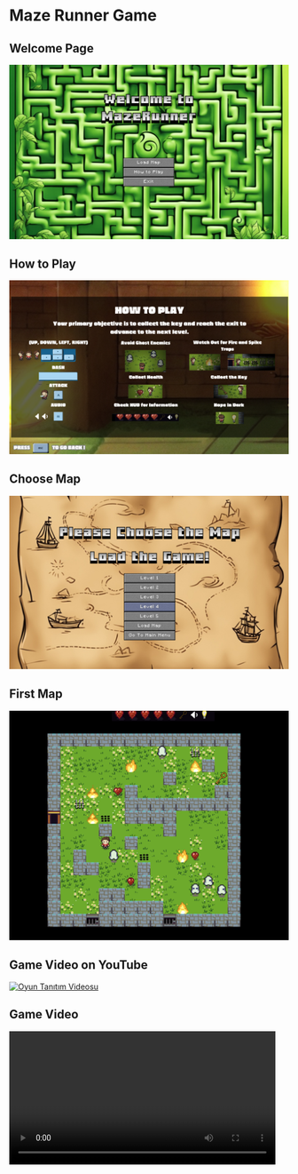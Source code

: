 # Maze Runner Game

## Welcome Page
<img src="assets/Welcome.png" alt="Game Welcome Page" width="600">

## How to Play
<img src="assets/How To Play.png" alt="How to Play" width="600">

## Choose Map
<img src="assets/Choose Map.png" alt="Choose Map" width="600">

## First Map
<img src="assets/Map 1.png" alt="First Map" width="600">

## Game Video on YouTube
[![Oyun Tanıtım Videosu](http://img.youtube.com/vi/XF6rYw-0UD0/0.jpg)](https://www.youtube.com/watch?v=XF6rYw-0UD0)

## Game Video
<video src="assets/video1878273040.mp4" controls width="480">

## Contributors
- Deniz Esma Nur
- Burak Ince

Welcome to the Maze Runner Game! This Java project utilizes the LibGDX library to create an interactive maze exploration game.

In this project, we will delve into the intricate world of Java programming to create an engaging maze exploration game. Our goal is to develop a fully functional game that challenges players to navigate through complex mazes, overcome obstacles, and achieve victory.

Throughout this term project, we will explore various aspects of Java programming, including class organization, folder structures, code units, and game logic. By reviewing the code structure of the Maze Runner Game, we gained insight into object-oriented programming principles and learned how to design and implement efficient and scalable Java applications.

Our journey took us through the labyrinthine corridors of game development, where we encountered classes representing game entities such as players, enemies, traps, tiles and maze components. We will organize these classes into logical folders and units, ensuring clarity and maintainability within our codebase.

Furthermore, we delved into the chaos of game logic, where we implemented algorithms for player movement, collision detection, enemy behavior, item collection, game over and victory conditions. By understanding and refining the game logic, we created an immersive gaming experience that captivates players and keeps them coming back for more. So, let's dive into this cool Maze Runner Game together!

## Features
- [x] Maze generation from a properties file and play it.
- [x] Movable Player(character) with the arrow keys in four directions.
- [x] Character has a limited number of lives.
- [x] Collect a key from the maze and reach the exit before losing all lives.
- [x] Static traps and the player loses one life on each contact.
- [x] Randomized creature movements
- [x] Scroll Mechanism: If the character walks towards the edge of the window, the displayed segment of the maze must change so that the character is in the center of the screen again.
- [x] HUD: Display the amount of lives left and key collection status at all times.
- [x] Game Menu: Available on startup and through the Esc button; must allow you to continue playing, choosing a new map, or exiting.
- [x] Victory and Game over: Your game must display that the player has won or lost, stop the gameplay and allow them to return to the main menu afterward.
- [x] Render the game using libGDX as a 2D game with a top-down view using simple 2D assets.
- [x] Support different screen sizes.
- [x] Play background music during gameplay and in the menu
- [x] Use sound effects when something happens in the game
- [x] Use object-orientation to implement your game.
- [x] Document your code and project.

## Bonus features
- [x] Mute/unmute Music (M-key)
- [x] Show bounding boxes debug (B-key)
- [x] Attack to enemies (A-Key)
- [x] Dash feature (Space-Key)
- [x] Light mode - Darkness / unexplored areas (L-Key)
- [x] Semi Smart Enemies(Chasing the player)
- [x] Collectible Light
- [x] Collectible heart
- [x] Stretching animation - idle time
- [x] Blood animation
- [x] Different kind of traps (Random fire and TriggerSpikes)
- [x] Different kind of traps (TimedSpikes and TriggerSpikes for each level)

## How To Play

### Objective
Your primary objective is to collect the key and reach the exit to advance to the next level. Be strategic, avoid enemies, and navigate through the maze to succeed.

### Controls
- `Movement`: Use the arrow keys (UP, DOWN, LEFT, RIGHT) to navigate through the maze.
- `Dash Attack`: Press the SPACE key to perform a dash move. Use this ability wisely to cover longer distances quickly and defend yourself against ghost enemies.
- `Attack`: Press the A key to attack. Defend yourself against ghost enemies and clear your path.
- `Audio Control`: Press M to mute background music. You can see the display on The Heads-Up Display (HUD).

### GamePlay Tips
- `Avoid Ghost Enemies`: Ghost enemies roam the maze. Avoid contact with them to prevent losing health. They can be smart and find you unexpected times.
- `Watch Out for Fire and Spike Traps`: Traps are dangerous obstacles. Stay alert and navigate carefully to avoid getting caught.
- `Collect the Key`: Locate and collect the key to unlock the exit door. The key is essential for progressing to the next level. Check the Heads-Up Display (HUD) to see if you've successfully collected the key.
- `Use Dash Strategically`: The dash ability can help you cover more ground quickly. Use it strategically to escape danger or reach distant areas.
- `Attack Wisely`: If surrounded by enemies, use the attack ability to clear a path. Be mindful of your health, and use attacks strategically.
- `Hope in Dark`: You can see only ahead of you in the maze. Find Light Bulb to turn-on the lights. This can be crucial for navigating through challenging sections of the maze.
- `Check HUD for Information`: The Heads-Up Display (HUD) provides information about your health, collected items. Pay attention to these indicators.

## Classes
### GameScreen.java

The GameScreen class is responsible for rendering the gameplay screen, handling game logic, and rendering game elements. Below is an overview of the classes and functionalities in the project.

The GameScreen class is the main class responsible for rendering the gameplay screen. It handles user input, updates game objects, and renders the maze, characters, and HUD.

####  Fields:
- `game`: Instance of the MazeRunnerGame class, used for accessing global resources and methods.
- `kameraX, kameraY`: Floating-point values representing the camera position in the game world.
- `gameViewport`: ScreenViewport for the game view.
- `hudViewport`: ScreenViewport for the HUD.
- `directionKeyPressed`: A LinkedHashSet to track pressed direction keys (UP, DOWN, LEFT, RIGHT).
- `sinusInput`: Floating-point value used for sinusoidal animation.
- `showBoundingBoxes`: Boolean flag indicating whether to display bounding boxes.
- `mazeMap`: Instance of the MazeMap class, representing the game map.
- `lighting`: Boolean flag indicating whether lighting effects are enabled.

####  Features:
- `Camera Setup`: Configures the camera for the game view, adjusting it based on the player's position and the size of the maze.
- `Viewport Handling`: Utilizes LibGDX viewports for managing the game and HUD viewport.
- `Input Handling`: Monitors user input for movement, attacks, dashing, and other game actions.
- `Object Rendering`: Renders tiles, static objects, characters, and the player character on the screen.
- `Collision Detection`: Detects collisions between the player and game objects, triggering appropriate actions.
- `HUD (Heads-Up Display)`: Displays player health, hearts animation, sound-mute functionality, and a key indicator on the HUD.
- `Camera Adjustment`: Dynamically adjusts the camera position to keep the player centered on the screen.
- `Debugging Features`: Supports the display of bounding boxes for tiles, static objects, and characters for debugging purposes.

####  Methods:
- `render(float delta)`: Updates game objects based on elapsed time. Handles collisions between the player and game objects. Processes user input. Renders the game elements in the correct order: tiles, static objects, characters, and HUD.
- `updateObjects(float delta)`: Updates all game objects based on the elapsed time.
- `destroyObjects()`: Removes objects from the mazeMap that have been destroyed.
- `handleInput(float delta)`: Handles user input for various actions such as pausing, dashing, attacking, toggling lighting, and displaying bounding boxes. Manages the movement of the player character.
- `adjustCamera()`: Continuously adjusts the camera position with respect to the player's position and screen size.
- `resize(int width, int height)`: Adjusts the viewports and camera position when the window is resized.
- `pause(), resume(), show(), hide()`: Methods from the Screen interface, not currently utilized.
- `dispose()`: Method from the Screen interface, not implemented.
- `drawHUD(float health)`: Draws the Heads-Up Display (HUD), including health hearts, key indicator, audio mute indicator, and lighting indicator.
- `debugBoundingBoxes()`: Draws bounding boxes for tiles, static objects, and characters for debugging purposes.

#### Controls:
- **Arrow keys:** Move the player character.
- **Space key:** Perform a dash action.
- **A key:** Initiate an attack.
- **H key:** Restore player health.(not in use // commented)
- **L key:** Toggle lighting on/off.
- **B key:** Toggle display of bounding boxes for debugging.
- **V key:** Go to Victory Screen (for testing purposes //commented).
- **G key:** Go to Game Over Screen (for testing purposes //commented).
- **Escape key:** Pause the game and go to the menu.

### LoadMapMenuScreen.java

The LoadMapMenuScreen class is responsible for displaying a menu screen that allows users to load different maps and levels within the game. It implements the LibGDX Screen class and sets up UI components for the menu, enabling users to choose between predefined levels, load a custom map or return to the main menu.

####  Features:
- `Stage and UI Elements`: Utilizes LibGDX's Stage and UI elements to create a graphical user interface for the load map menu.Sets up a background image and UI components such as labels and buttons.
- `Button Functionality`: Creates buttons for loading specific levels (1 to 5) loading a custom map, and returning to the main menu.Defines button actions using ChangeListeners to trigger the appropriate game methods.
- `Background Image`: Loads a background image to enhance the visual appeal of the menu screen.
- `Camera and Viewport Setup`: Configures an OrthographicCamera and ScreenViewport for rendering the menu screen.

#### Methods:
- `render(float delta)`: Renders the load map menu screen. Clears the screen and updates/draws the stage.
- `handleInput(float delta)`: Delegates input handling to the game's input handling method.
- `resize(int width, int height)`: Adjusts the stage viewport when the screen is resized. Updates the background image size accordingly.
- `dispose()`: Disposes of resources, particularly the stage, when the screen is disposed.
- `show()`: Sets the input processor to allow the stage to receive input events when the screen becomes the current screen.

#### Button Actions:
- `LoadLevel1 to LoadLevel5`: ChangeListener methods associated with level buttons trigger the game.loadLevel() method with the respective level number.
- `LoadMapButton`: ChangeListener method triggers the game.loadCustomMap() method.
- `BacktoMainMenu`: ChangeListener method triggers the game.goToMenu() method, returning to the main menu.


### MenuScreen.java

The MenuScreen class is responsible for displaying the main menu of the game. It extends the LibGDX Screen class and sets up UI components for the menu. Users can navigate to the game screen, load a custom map, or exit the game through this menu.

####  Features:
- `Stage and UI Elements`: Utilizes LibGDX's Stage and UI elements to create a graphical user interface for the main menu. Sets up a background image and UI components such as labels and buttons.
- `Button Functionality`: Creates buttons for loading maps, entering the game, and exiting the application. Defines button actions using ChangeListeners to trigger the appropriate game methods.
- `Background Image`: Loads a background image to enhance the visual appeal of the menu screen.
- `Camera and Viewport Setup`: Configures an OrthographicCamera and ScreenViewport for rendering the menu screen.
- `Conditional Button`: If a map is loaded and the game is ongoing, adds a button to go directly to the game.

#### Methods:
- `render(float delta)`: Renders the menu screen. Clears the screen and updates/draws the stage.
- `handleInput(float delta)`: Delegates input handling to the game's input handling method.
- `resize(int width, int height)`: Adjusts the stage viewport when the screen is resized. Updates the background image size accordingly.
- `dispose()`: Disposes of resources, particularly the stage, when the screen is disposed.
- `show()`: Sets the input processor to allow the stage to receive input events when the screen becomes the current screen.

#### Button Actions:
- `GoToGameButton`: If a map is loaded and the game is ongoing, a button is added to go directly to the game. ChangeListener method triggers the game.goToGame() method.
- `LoadMapButton`: ChangeListener method triggers the `game.goToLoadMap()` method.
- `HowToPlayButton`: ChangeListener method triggers the `game.goToHowToPlay()` method.
- `ExitButton`: ChangeListener method triggers the `Gdx.app.exit()` method to exit the application.

### GameOverScreen.java

The GameOverScreen class represents the screen displayed when the game concludes, offering options to the player to return to the main menu. It utilizes the LibGDX framework for UI rendering and input handling.

####  Fields:
- `game`: Represents the MazeRunnerGame instance, allowing access to global resources and methods.
- `stage`: A stage containing UI elements for the game over screen.
- `backgroundImage`: An image element representing the background of the game over screen.

#### Methods:
- `render(float delta)`: Renders the game over screen, clearing the screen, updating the stage, and drawing UI elements. It also calls handleInput(delta) to manage input.
- `handleInput(float delta)`: Delegates input handling to the MazeRunnerGame class, allowing for potential post-game actions.
- `resize(int width, int height)`: Adjusts the stage viewport when the screen is resized, ensuring proper rendering.
- `dispose()`: Disposes of resources associated with the stage when the screen is no longer in use.
- `show()`: Sets the input processor to the stage, enabling it to receive input events.
- `pause(), resume(), hide()`: Methods from the Screen interface left unused in this screen.

#### UI Elements:
- `Background Image`: Represents the visual backdrop of the game over screen.
- `Table Layout`: Utilizes a table for layout management, ensuring flexibility and ease of arrangement for UI elements.
- `Title Label`: Displays "GAME OVER!" using a styled label as the title of the screen.
- `Button to Main Menu`: Presents a clickable button ("Go To Main Menu") that, when pressed, triggers the goToMenu() method in the MazeRunnerGame class to return to the main menu.
- `Button Listener`: Implements a listener for the "Go To Main Menu" button, specifying the action to be taken when the button is pressed.

#### Features:
- `Construction`: Create an instance of GameOverScreen by providing the MazeRunnerGame instance.
- `Rendering`: Call the render(float delta) method in the game loop to render the game over screen.
- `Input Handling`: Use the handleInput(float delta) method to manage player input during the game over screen.
- `Resizing`: Call the resize(int width, int height) method when the screen size changes to ensure proper layout.
- `Disposal`: Invoke the dispose() method when the screen is no longer needed to release associated resources.
- `Showing the Screen`: Call the show() method to set the input processor and make the screen active.

### VictoryScreen.java

The VictoryScreen class represents the screen displayed when the player successfully completes a level, providing options to return to the main menu or proceed to the next level. This class is integrated into the Maze Runner game using the LibGDX framework for UI rendering and input handling.

####  Fields:
- `game`: Represents the MazeRunnerGame instance, allowing access to global resources and methods.
- `stage`: A stage containing UI elements for the victory screen.
- `backgroundImage`: An image element representing the background of the victory screen.
- `nextNumber`: An integer representing the next level to be played.

#### Methods:
- `render(float delta)`: Renders the victory screen, clearing the screen, updating the stage, and drawing UI elements. It also calls handleInput(delta) to manage input.
- `handleInput(float delta)`: Delegates input handling to the MazeRunnerGame class, allowing for potential post-victory actions.
- `resize(int width, int height)`: Adjusts the stage viewport when the screen is resized, ensuring proper rendering.
- `dispose()`: Disposes of resources associated with the stage when the screen is no longer in use.
- `show()`: Sets the input processor to the stage, enabling it to receive input events.
- `pause(), resume(), hide()`: Methods from the Screen interface left unused in this screen.

#### UI Elements:
- `Background Image`: Represents the visual backdrop of the victory screen.
- `Table Layout`: Utilizes a table for layout management, ensuring flexibility and ease of arrangement for UI elements.
- `Title Label`: Displays "VICTORY" using a styled label as the title of the screen.
- `Buttons`: Go To Main Menu: A clickable button to return to the main menu when pressed.
- `Next Level`: Appears if there is an available next level; a button to proceed to the next level when pressed.
- `Button Listeners`: Implements listeners for both buttons, specifying actions to be taken when each button is pressed.

#### Features:
- `Construction`: Create an instance of VictoryScreen by providing the MazeRunnerGame instance.
- `Rendering`: Call the render(float delta) method in the game loop to render the victory screen.
- `Input Handling`: Use the handleInput(float delta) method to manage player input during the victory screen.
- `Resizing`: Call the resize(int width, int height) method when the screen size changes to ensure proper layout.
- `Disposal`: Invoke the dispose() method when the screen is no longer needed to release associated resources.
- `Showing the Screen`: Call the show() method to set the input processor and make the screen active.

### HowToPlay.java

The HowToPlay class represents the screen displayed when the player wants to see instructions and how to play the game. This class is integrated into the Maze Runner game using the LibGDX framework for UI rendering and input handling.

####  Fields:
- `game`: Represents the MazeRunnerGame instance, allowing access to global resources and methods.
- `stage`: A stage containing UI elements for the HowToPlay screen.
- `backgroundImage`: An image element representing the background of the HowToPlay screen.

#### Methods:
- `render(float delta)`: Renders the HowToPlay screen, clearing the screen, updating the stage, and drawing UI elements. It also calls handleInput(delta) to manage input.
- `handleInput(float delta)`: Delegates input handling to the MazeRunnerGame class, allowing for pressing the ESC button and returning to the Menu Screen.
- `resize(int width, int height)`: Adjusts the stage viewport when the screen is resized, ensuring proper rendering.
- `dispose()`: Disposes of resources associated with the stage when the screen is no longer in use.
- `show()`: Sets the input processor to the stage, enabling it to receive input events.
- `pause(), resume(), hide()`: Methods from the Screen interface left unused in this screen.

#### UI Elements:
- Background Image: Represents the visual backdrop of the HowToPlay screen.

#### Features:
- `Construction`: Create an instance of the HowToPlay screen by providing the MazeRunnerGame instance.
- `Rendering`: Call the render(float delta) method in the game loop to render the HowToPlay screen.
- `Input Handling`: Use the handleInput(float delta) method to manage player input during the HowToPlay screen.
- `Resizing`: Call the resize(int width, int height) method when the screen size changes to ensure proper layout.
- `Disposal`: Invoke the dispose() method when the screen is no longer needed to release associated resources.
- `Showing the Screen`: Call the show() method to set the input processor and make the screen active.

### MazeRunnerGame.java

The MazeRunnerGame class serves as the core of the Maze Runner game, extending the LibGDX Game class. It manages screens, global resources like SpriteBatch and Skin, and handles the creation, updating, and disposal of game screens and resources.

####  Fields:
- `currentScreen`: Represents the current active screen.
- `uiDefaultWidth` and `uiDefaultHeight`: Default dimensions used for UI scaling.
- `mazeMap`: Represents the current maze map being played.
- `spriteBatch`: Used for rendering graphics.
- `skin`: UI skin for styling elements.
- `gameState`: Enum indicating the current game state (e.g., MENU, RUNNING, VICTORY).
- `heartsAnimation`: Animation representing hearts for lives.
- `HUD`: TextureRegion for the Heads-Up Display (HUD).
- `fileChooser`: NativeFileChooser for file-related operations.
- `backgroundMusic`: Music object for background music.
- `backgroundMusicVolume` and `mazeMapMusicVolume`: Volume levels for background music.
- `backgroundMusicMuted`: Indicates whether background music is muted.
- `currentLevel`: Represents the current level being played.
- `levelPlayed`: Array indicating which levels have been played.

#### Methods:
- `handleInput(float delta)`: Listens for global input (e.g., mute music).
- `loadLevel(int level)`: Loads a specific level based on provided map file content.
- `startBackgroundMusic()`: Switches and starts background music based on game state and level.
- `stopBackgroundMusic()`: Stops the currently playing background music.
- `muteBackgroundMusic()`: Mute or unmute the background music based on its current state.
- `loadCustomMap()`: Opens a file chooser for loading a custom map.
- `createMazeMap(String[] lines, int level)`: Parses map file content and creates a MazeMap object.
- `goToLoadMap(), goToVictoryScreen(), goToHowToPlay(), goToGameOverScreen(), goToMenu(), goToGame()`: Switch screens based on game state.
- `loadLivesAnimation()`: Loads the animation for heart/lives.
- `dispose()`: Cleans up resources when the game is disposed of.

#### Features:
- `Construction`: Construct an instance of MazeRunnerGame with an appropriate NativeFileChooser for file-related operations.
- `Level Loading`: Use loadLevel(int level) to load specific levels based on map file content.
- `Screen Navigation`: Utilize methods like goToLoadMap(), goToVictoryScreen(), etc., to switch between different game screens.
- `Background Music`: Control background music using methods like startBackgroundMusic(), stopBackgroundMusic(), and muteBackgroundMusic().
- `Resource Retrieval`: Use getter methods to retrieve specific resources (e.g., skin, sprite batch, animation).
- `Game State Handling`: Check and set the game state using getGameState() and setGameState().

### MazeMap.java
The MazeMap class represents the maze map in the Maze Runner game. It includes tiles, static objects, dynamic objects, and the player character. The class manages collisions, game object creation, and provides methods to interact with the game world.

####  Fields:
- `height and width`: Dimensions of the maze map.
- `tiles`: 2D array representing tiles in the maze.
- `staticObjects`: Mapping of static objects like traps, keys, etc., with their positions.
- `dynamicObjects`: List of dynamic objects like enemies.
- `player`: Player character in the maze.
- `world`: Box2D physics world for collision detection.
- `WALL_FILTER`: Constant representing the group index for wall collision filtering.

#### Methods:
- `characterAttemptMoveTo(Character character, float x, float y)`: Attempts a move for a given character to specified coordinates, considering collisions with tiles, static objects, and dynamic objects.
- `getCollisions(Rectangle boundingBox, GameObject self)`: Returns a list of collisions with a given bounding box, ignoring a specified game object.
- `getPlayer()`: Retrieves the player character.
- `getHeight()` and `getWidth()`: Get the height and width of the maze.
- `getTile(int x, int y)`: Retrieves the tile at the specified coordinates.
- `getStaticObject(float x, float y)`: Retrieves the static object at the specified coordinates.
- `getStaticObjects()`: Retrieves the mapping of all static objects.
- `getDynamicObjects()`: Retrieves the list of dynamic objects.
- `getWorld()`: Retrieves the Box2D physics world.

#### Features:
- `Construction`: Instantiate MazeMap with dimensions and a map of game objects.
- `Collision Handling`: Use `characterAttemptMoveTo()` to check if a character can move to specified coordinates.
- Use `getCollisions()` to get collisions with a bounding box, ignoring a specific game object.
- `Retrieving Game Objects`: Use methods like getPlayer(), getTile(), and getStaticObject() to retrieve specific game objects.
- `Accessing Map Information`: Use getHeight() and getWidth() to get the dimensions of the maze. Access the map's static and dynamic objects using getStaticObjects() and getDynamicObjects().
- `Physics World`: Retrieve the Box2D physics world using getWorld().

### Position.java

The Position class represents a 2D position in space with x and y coordinates. It provides methods for creating, setting, and comparing positions, as well as overriding the equals, hashCode, and toString methods for proper object comparison and string representation.

####  Fields:
- `x` and `y`: Represent the x and y coordinates of the position.
- **Constructors** `Position(float x, float y)`: Constructs a Position object with the specified x and y coordinates.
- `Position(Position otherPosition)`: Constructs a Position object using the coordinates of another Position object.

#### Methods:
- `setPosition(Position position)`: Sets the coordinates of the position based on another Position object.
- `equals(Object o)`: Checks if this Position is equal to another object based on their x and y coordinates.
- `hashCode()`: Generates a hash code for this Position based on its x and y coordinates.
- `toString()`: Provides a string representation of the Position object.

#### Features:
- `Construction`: Create a Position instance by providing x and y coordinates.
- `Setting Position`: Use the `setPosition(Position position)` method to set the coordinates of the position based on another Position object.
- `Comparison`: Utilize the equals(Object o) method to check if two Position objects are equal. The hashCode() method can be used to generate a hash code for the Position object.
- `String Representation`: Obtain a string representation of the Position object using the toString() method.

### GameObject.java

The GameObject class serves as a generic object in the game world, providing a common base for various game entities. Subclasses are expected to extend this class, providing specific behavior and additional properties. This abstract class defines attributes such as position, bounding box, texture, and health, along with methods for updating, collision handling, and destruction.

####  Fields:
- `id`: A unique identifier for each GameObject.
- `mazeMap`: Reference to the MazeMap this game object belongs to.
- `width` and `height`: Dimensions of the game object.
- `position`: Current position of the game object.
- `boundingBox`: Rectangle representing the bounding box of the game object.
- `walkable`: Defines whether this game object can be walked on.
- `texture`: TextureRegion representing the appearance of the game object.
- `destroyed`: Indicates whether the game object is destroyed.
- `health`: Health points of the game object.
- `timeSinceDamageTaken`: Time elapsed since the last time the game object took damage.

#### Methods:
- `update(float delta)`: Updates the game object, allowing subclasses to track elapsed time and react.
- `updatePosition(float x, float y)`: Updates the position of the game object.
- `updateBoundingBox()`: Updates the bounding box of the game object.
- `getBoundingBoxAtPosition(float x, float y)`: Returns the bounding box at the specified position.
- `takeDamage(float damageDone)`: Makes the game object take damage, considering a cool down period.
- `destroy()`: Sets the game object's state to destroyed.
- `getCollisionActions()`: Returns the collision actions triggered upon collision.
- `getCollisionSoundEffect()`: Returns the collision sound effect of the game object.
- `getDamageDone()`: Returns the amount of damage done by the game object.
- `getStuckDuration()`: Returns the duration a character gets stuck from a collision action.
- `distance(GameObject otherObject)`: Calculates the distance between this game object and another.

#### Features:
- `Construction`: Create subclasses extending GameObject with specific behavior and properties.
- `Updating State`: Override the update(float delta) method to implement custom logic for updating the game object's state.
- `Collision Handling`: Override methods like getCollisionActions(), getCollisionSoundEffect(), and takeDamage(float damageDone) for collision-specific behavior.
- `Action Execution`: Override the takeAction(float delta) method to execute actions associated with the game object.
- `Distance Calculation`: Use the distance(GameObject otherObject) method to calculate the distance between two game objects.

### Folders
### Characters Folder
### Character.java
The Character class represents a base character in a game. It provides functionalities related to character movement, attributes, and interactions within the game environment. The Character abstract class extends the GameObject abstract class and inheritors of  enemy, ghost and player classes in the game. It encapsulates common properties and behaviors of characters, such as movement speed, direction, and interaction with the game map.
####  Constructor:
- `mazeMap`: The maze map where the character exists.
- `texture`: The texture region representing the character.
- `width`: The width of the character.
- `height`: The height of the character.
- `walkable`: Indicates if the character can walk over it.
- `health`: The health of the character.
- `position`: The initial position of the character.
- `characterSpeed`: The speed of the character.

#### Methods:
- `move(Direction direction, float delta)`: Moves the character one space in the given direction if the move is possible.
    `direction`: The direction to move (UP, DOWN, LEFT, or RIGHT).
    `delta`: The time elapsed since the last frame. Returns true if the character moved, false otherwise.
- `setMoving()` : Sets the character as moving.
- `update(float delta)`:Updates the character's state. `delta`: The time elapsed since the last update.
- `isStuck(float delta)`:Checks if the character is stuck. `delta`: The time elapsed since the last update. Returns true if the character is stuck, false otherwise.

**Accessor and Mutator Methods**
- `getCharacterSpeed()`: Gets the character's speed.
- `setCharacterSpeed(float characterSpeed)`: Sets the character's speed.
- `getLastMoveDelta()`: Gets the time elapsed since the last movement.
- `isMoving()`: Checks if the character is moving.
- `getDirection()`: Gets the direction the character is facing.
- `setDirection(Direction direction)`: Sets the direction the character is facing.
- `getTexture()`: Gets the texture region for the character.

### Enemy.java
The `Enemy` class is an abstract class that serves as the base class for different enemy characters in the game. It extends the `Character` class and provides a common structure for enemy characters.

#### Constructor:
- `Enemy(MazeMap mazeMap, TextureRegion texture, float width, float height, boolean walkable, float health, Position position, float characterSpeed)`: Constructs a new `Enemy` object with the specified properties.
#### Parameters:
- `mazeMap`: The maze map this game object belongs to.
- `texture`: The texture representing the visual appearance of the enemy.
- `width`: The width of the enemy character.
- `height`: The height of the enemy character.
- `walkable`: A boolean indicating whether the enemy is walkable.
- `health`: How much health this enemy has.
- `position`: The initial position of the enemy character.
- `characterSpeed`: The speed at which the enemy character can move.

### EnemyCreator.java
The `EnemyCreator` class is responsible for creating enemy characters in the MazeRunner game. It provides a static method called `createEnemy` that returns an instance of the appropriate enemy type for the given level. To create an enemy character, call the `createEnemy` method and pass in the maze map, initial position, and maze level as parameters.

#### Method
- `createEnemy(MazeMap mazeMap, Position position, int level)`: Creates an enemy character based on the specified level.

#### Parameters
- `mazeMap`: The maze map this game object belongs to.
- `position`: The initial position of the enemy character.
- `level`: The level for which to create the enemy.

#### Return
An instance of the appropriate enemy type for the given level.

### Ghost.java
The Ghost class represents a ghost enemy character in a maze-based game. It inherits properties and behaviors from the Enemy class and includes specific properties, textures, animations, and behaviors for a ghost character.

The Ghost class provides functionality for creating and controlling ghost characters within the game environment. It includes features such as movement, animations, collision detection, and interaction with other game elements.

#### Constructor:
The Ghost class constructor requires the following parameters:
- `mazeMap`: The maze map where the ghost exists.
- `position`: The initial position of the ghost character.

Also , animationTime , timeSinceLastDamage, engaged, and timeSinceLastEngage attributes are initialized.

####  Methods:
The Ghost class provides various methods for controlling ghost behavior, including:
- `move(Direction direction, float delta)`: Moves the ghost character in the specified direction.
- `takeAction(float delta)`: Performs actions based on the current state of the ghost character.
- `getDamageDone()`: Retrieves the amount of damage done by the ghost.
- `getCollisionActions()` : Returns a list of collision actions triggered by the ghost character.
- `getCollisionSoundEffect()` : Retrieves the sound effect played upon collision with the ghost.

### Player.java
The `Player` class represents a player character in a maze-based game. It extends the `Character` class and includes additional animations and functionality specific to the player character.

#### Constants
- `textureWidth`: Width of the player character's texture.
- `textureHeight`: Height of the player character's texture.
- `width`: Width of the player character.
- `height`: Height of the player character.
- `boundingBoxWidthFactor`: Factor to adjust the bounding box width.
- `boundingBoxWidthOffset`: Offset to adjust the bounding box width.
- `boundingBoxHeightFactor`: Factor to adjust the bounding box height.
- `boundingBoxHeighthOffset`: Offset to adjust the bounding box height.
- `walkable`: Flag indicating if the player character can walk.
- `initialCharacterSpeed`: Initial speed of the player character.
- `starting_health`: Initial health of the player character. (5 lives in our game)
- `dashDuration`: Duration of the dash action.
- `dashCooldown`: Cool down period for the dash action.
- `dashDistance`: Distance covered by the dash action.
- `attackDuration`: Duration of the attack action.
- `attackDamageTime`: Time at which attack damage is applied.

#### Attributes
- `drawXOffset`: Offset for drawing the player character on the X-axis.
- `drawYOffset`: Offset for drawing the player character on the Y-axis.
- Animation and texture variables for player actions.
- `animationTime`: Time elapsed for animation.
- `stuckDuration`: Duration the player character is stuck.
- `dashTime`: Time elapsed for dashing.
- `isDashing`: Flag indicating if the player character is dashing.
- `attackTime`: Time elapsed for attacking.
- `isAttacking`: Flag indicating if the player character is attacking.
- `dashDirection`: Direction of the dash action.
- `keyCollected`: Flag indicating if the player character has collected the key.
- `isVictory`: Flag indicating if the player character has achieved victory.
- `attackBoundingBox`: Bounding box for the attack action.
- `lightHandler`: Handler for light effects.
- `pointLight`: Point light for the player character.
- `bleedingTime`: Time elapsed for bleeding effect.
- `lightCollected`: Flag indicating if the light has been collected.
#### Constructors
- `Player(MazeMap mazeMap, Position position)`: Constructs a new Player object with the specified initial position.
#### Methods
- `move(Direction direction, float delta)`: Moves the player character in the specified direction.
- `attack()`: Initiates an attack action for the player entity.
- `updateAttackBoundingBox()`: Updates the attack bounding box based on the player's direction.
- `checkAttack()`: Checks for collisions between the player's attack bounding box and game objects.
- `getDamageDone()`: Gets the damage done by the player character during an attack.
- `dash()`: Initiates a dash action for the player character.
- `collision(GameObject gameObject)`: Handles collision interactions between the player entity and a game object.
- `updatePosition(float x, float y)`: Updates the position of the player character.
- `updateBoundingBox()`: Updates the bounding box of the player character.
- `getBoundingBoxAtPosition(float x, float y)`: Gets the bounding box of the player character at a specific position.
- `update(float delta)`: Updates the state of the player character over time.


### Enums Folder
### CollisionActions.java
The CollisionActions enum defines possible actions taken upon a collision between game objects. Each action represents a specific behavior triggered when objects collide.

####  enums:
- `TAKE_DAMAGE`: Represents the action of taking damage. Associated with GameObject.getDamageDone() method.
- `PICK_UP`: Represents the action of picking up an item.
- `HEART_UP`: Represents the action of gaining health.
- `EXIT`: Represents the action of reaching the exit point.
- `STUCK`: Represents the action of getting stuck.
- `LIGHT_ON`: Represents the action of turning on light.

### Direction.java
The Direction enum represents the cardinal directions in the maze or similar contexts. It offers a set of constant values that indicate movement or orientation in a specific direction.

####  enums:
- `UP`: Represents the upward direction.
- `DOWN`: Represents the downward direction.
- `LEFT`: Represents the leftward direction.
- `RIGHT`: Represents the rightward direction.

### GameObjectID.java
The GameObjectID enum enumerates the possible types of game objects found within the maze. Each game object type is uniquely identified by an integer value.

####  enums:
- `WALL`: Represents a wall (ID: 0).
- `ENTRYPOINT`: Represents the entry point (ID: 1).
- `EXIT`: Represents the exit point (ID: 2).
- `TRAP`: Represents a trap (ID: 3).
- `ENEMY`: Represents an enemy (ID: 4).
- `KEY`: Represents a key (ID: 5).
- `HEALTH`: Represents a health item (ID: 6).
- `TIMEDSPIKES_1`: Represents timed spikes type 1 (ID: 7).
- `TIMEDSPIKES_2`: Represents timed spikes type 2 (ID: 8).
- `LIGHTING`: Represents lighting (ID: 9).

The enum provides a method `getById(int id)` to retrieve the GameObjectID associated with a specific identifier. It throws an UnknownGameObjectException if the identifier does not match any known game object type.

### GameState.java
The GameState enum defines the possible states of the game. It represents different phases or conditions of the game's lifecycle.

####  enums:
- `MENU`: Represents the state when the game is in the menu.
- `RUNNING`: Represents the state when the game is running.
- `PAUSED`: Represents the state when the game is paused.
- `GAME_OVER`: Represents the state when the game is over.
- `VICTORY`: Represents the state when the player achieves victory.
### Exceptions Folder
#### UnknownGameObjectException.java
The UnknownGameObjectException class represents an exception that is thrown when encountering an unknown game object within the MazeMap or the respective GameObjectID classes. It provides a specific error message describing the encountered condition. The UnknownGameObjectException enhances the error handling capabilities of the application by providing a specific exception type for handling unknown game objects.

#### Constructor:
`UnknownGameObjectException(String errorMessage)`: Constructs a new UnknownGameObjectException with the specified error message describing the specific error condition encountered.

### Items Folder
### Health.java
The Health class represents collectible live objects within the MazeRunner game. Players can increase their life count by collecting instances of Health. The class is responsible for managing the collectible health items that players can interact with during gameplay. Each Health object has a graphical representation, collision detection behavior, and sound effect associated with it.

####  Attributes:
- `Width`: The width of the health object.
- `Height`: The height of the health object.
- `Texture`: The graphical representation of the health object.
- `Animation`: The animation representing the health object.
- `Collision Actions`: List of collision actions associated with the health object.
- `Sound Effect`: The sound effect played upon collision with the health object.
- `Health Collected`: A boolean flag indicating whether the health object has been collected by the player.
#### Methods:
- `Constructor`: Initializes a new instance of the Health class with the specified maze map, position, and graphical attributes.
- `getCollisionActions()`: Retrieves the list of collision actions associated with the health object.
- `getCollisionSoundEffect()`: Retrieves the sound effect associated with the health object collision.
- `getTexture()`: Retrieves the texture representing the health object.
- `update()`: Updates the animation of the health object.
- `isHealthCollected()`: Checks if the health object has been collected.
- `setHealthCollected()`: Sets the status of the health object as collected or not collected.

### Key.java
The Key class represents a collectible key object within a MazeRunner game environment. It extends the `GameObject` class and includes additional animations and attributes specific to Key class. Players can collect the key to unlock the exit gate and progress through the maze.

####  Attributes:
- `width`, `height`: Dimensions of the key object.
- `tilePixels`: Size of the graphical tile representing the key.
- `walkable`: Indicates whether the key is walkable.
- `texture`: Texture representing the graphical appearance of the key.
- `collisionActions`: List of collision actions associated with the key.

#### Methods:
The `Key` class constructor initializes a key object within the maze map at a specified position.
`getCollisionActions()`: Retrieves the list of collision actions associated with the key.
`getCollisionSoundEffect()`: Retrieves the collision sound effect associated with picking up the key

### Lighting.java
The Lighting class represents a collectible light object within a MazeRunner game environment. Players can interact with the light to toggle visibility on the map.

####  Attributes:
- `width`, `height`: Dimensions of the light object.
- `tilePixels`: Size of the graphical tile representing the light.
- `walkable`: Indicates whether the light is walkable.
- `texture`: Texture representing the graphical appearance of the light bulb.
- `collisionActions`: List of collision actions associated with the light.

#### Methods:
The `Lighting` class constructor initializes a light object within the maze map at a specified position.
`getCollisionActions()`: Retrieves the list of collision actions associated with the light.
`getCollisionSoundEffect()`: Retrieves the collision sound effect associated with the light.

### Tiles Folder
### EntryPoint.java
The EntryPoint class represents a tile that serves as the entry point in the Maze Runner game. It extends the Tile class and includes the visual appearance and properties of the entry point tile. Player(Character) enters on that tile when the game starts. The **Superclass** is the `Tile`class.

####  Attributes:
- `width`, `height`: Dimensions of the entry point tile.
- `tilePixels`: Size of the graphical tile representing the entry point.
- `walkable`: Indicates whether the entry point is walkable.
- `texture`: Texture representing the visual appearance of the entry point tile.

### Exit.java
The Exit class represents a tile that serves as the exit point in the Maze Runner game. It extends the Tile class and includes the visual appearance and properties of the exit tile. The **Superclass** is the `Tile`class.

####  Attributes:
- `width`, `height`: Dimensions of the exit tile.
- `tilePixels`: Size of the graphical tile representing the exit point.
- `walkable`: Indicates whether the exit tile is walkable.
- `textureClosedDoor`: TextureRegion for the closed door.
- `textureOpenDoor`: TextureRegion for the open door.
- `collisionActions`: List of collision actions associated with the exit tile.
- `collisionSoundEffect`: Sound played upon collision. 
- `doorsOpenSoundEffect`: Sound played when doors open. 
- `timeSinceLastCollisionAction`: Tracks time since the last collision action

#### Methods:
- `update(float delta)`: Updates the exit tile's state over time.
- `getCollisionActions()`: Retrieves the list of collision actions associated with the exit tile.
- `getCollisionSoundEffect()`: Retrieves the collision sound effect associated with colliding with the exit tile.
- `getTexture()`: **Exit** tile is determined based on whether the player has collected the key or not.
* If the player has collected the key (`isKeyCollected()` returns true), the method returns the textureOpenDoor, which represents an open door texture.
* If the player has not collected the key (`isKeyCollected()` returns false), the method returns the textureClosedDoor, which represents a closed door texture.
  
This conditional logic allows the Exit tile's texture to dynamically change based on the game state, providing visual feedback to the player(user) regarding their progress in the game.

### Grass.java
Grass class represents a tile that serves as grass in the Maze Runner game. It extends the Tile class and includes the visual appearance and properties of the grass tile. The **Superclass** is the `Tile`class.

####  Attributes:
- `width`, `height`: Dimensions of the grass tile.
- `tilePixels`: Size of the graphical tile representing the grass.
- `tilemap`: Texture containing various tile textures.
- `walkable`: Indicates whether the grass tile is walkable.
- `grassTextures`: Array of `TextureRegion` instances representing different grass textures.

#### Methods:
- `createTexture()`: Creates a random grass texture from the available options.
- Constructor: Initializes the grass tile with a randomly selected texture, width, height, and walkable property.

### StoneFloor.java
StoneFloor class represents a tile that serves as stone in the Maze Runner game. It extends the `Tile` class and includes the visual appearance and properties of the stone floor tile. The **Superclass** is the `Tile` class.

####  Attributes:
- `width`, `height`: Dimensions of the stone tile.
- `tilePixels`: Size of the graphical tile representing the stone.
- `tilemap`: Texture containing various tile textures.
- `walkable`: Indicates whether the stone tile is walkable.
- `Textures`: The `TextureRegion` instances representing stone floor textures.

#### Methods:
- Constructor: Initializes the stone floor tile with a given texture, width, height, and walkable property.

### Tile.java
The Tile class represents a generic tile in the Maze Runner game. It extends the GameObject class and serves as a parent/base class for specific tile implementations. The **Superclass** is the `GameObject`class. The `Tile` class constructor initializes a tile with the specified attributes.

#### Attributes:
- `mazeMap`: The MazeMap this game object belongs to.
- `texture`: The TextureRegion representing the visual appearance of the tile.
- `width`: The width of the tile in game units.
- `height`: The height of the tile in game units.
- `position`: Position of the tile.
- `walkable`: A boolean indicating whether the tile is walkable or blocks movement.
- 
####  Methods:
- `isDestroyed()`: Indicates whether the tile is destroyed.
- `destroy()`: Destroys the tile (not applicable for tiles).
- `takeDamage(float damageDone)`: Simulates damage taken by the tile (not applicable for tiles).
- `updateBoundingBox()`: Overrides the bounding box to make tile bounding boxes slightly smaller than the tile to avoid hanging at edges.
- `Constructors`: Public Tile(MazeMap mazeMap, TextureRegion texture, float width, float height, Position position, boolean walkable)

### TileCreator.java
The TileCreator class is responsible for creating tiles based on the provided level. It provides a static method to create a tile instance appropriate for a given level. For example, it creates `StoneFloor` for the level 2, and `Grass` for the other levels.

### Wall.java
The Wall class represents a tile that serves as a wall in the Maze Runner game. It extends the Tile class and includes the visual appearance and properties of the wall tile. The **Superclass** is the `Tile`class.

####  Attributes:
- `width`, `height`: Dimensions of the wall tile.
- `tilePixels`: Size of the graphical tile representing the wall.
- `walkable`: Indicates whether the wall tile is walkable.
- `texture`: Texture representing the visual appearance of the wall tile.

The `Wall` class constructor initializes a wall tile within the maze map at a specified position.

### Traps Folder
### Fire.java
Fire class represents a firetrap in the Maze Runner game. It extends the Trap class and includes animations for the firetrap.  The **Superclass** is the `Trap`class. The `Fire` class constructor initializes a firetrap with its texture, dimensions, and walkable property. It also sets a random starting point for the animation.

####  Attributes:
- `width`, `height`: Dimensions of the firetrap.
- `tilePixels`: Size of the graphical tile representing the firetrap.
- `walkable`: Indicates whether the firetrap is walkable.
- `texture`: Texture region representing the visual appearance of the firetrap.
- `fireAnimation`: Animation representing the firetrap's animation.
- `collisionSoundEffect`: Sound effect associated with colliding with the firetrap.
- `collisionActions`: List of collision actions associated with the firetrap.

#### Methods:
- `update(float delta)`: Updates the firetrap's state over time.
- `getDamageDone()`: Retrieves the amount of damage done by the firetrap.
- `getCollisionActions()`: Retrieves the list of collision actions associated with the firetrap.
- `getCollisionSoundEffect()`: Retrieves the collision sound effect associated with colliding with the firetrap.
- `getTexture()`: Retrieves the current texture frame for the firetrap animation.
- `updateBoundingBox()`: Updates the bounding box for collision detection.
- `loadFireTrapAnimation()`: Loads the firetrap animation from the texture sheet.

### TimedSpikes.java
TimedSpikes class represents a spike trap in the Maze Runner game. It extends the Trap class and includes animations for the timed spike trap. The **Superclass** is the `Trap`class.

####  Attributes:
- `width`, `height`: Dimensions of the timed spike trap.
- `tilePixels`: Size of the graphical tile representing the timed spike trap.
- `walkable`: Indicates whether the timed spike trap is walkable.
- `texture`: Texture region representing the visual appearance of the timed spike trap.
- `spikeOutFrames`, `spikeInFrames`: Texture regions representing frames for the spike trap animation.
- `spikeOutAnimation`, `spikeInAnimation`: Animations for the spike trap.
- `triggerSoundEffect`: Sound effect associated with triggering the spike trap.
- `collisionActions`: List of collision actions associated with the spike trap.

#### Methods:
- `update(float delta)`: Updates the state of the timed spike trap over time.
- `getDamageDone()`: Retrieves the amount of damage done by the timed spike trap.
- `getCollisionActions()`: Retrieves the list of collision actions associated with the timed spike trap.
- `getCollisionSoundEffect()`: Retrieves the collision sound effect associated with colliding with the timed spike trap.
- `getTexture()`: Retrieves the current texture frame for the spike trap animation.
- `updateBoundingBox()`: Updates the bounding box for collision detection.
- `getStuckDuration()`: Retrieves the duration for which a player is stuck in the spike trap.
- `isWalkable()`: Indicates whether the timed spike trap is walkable.

### Trap.java
The Trap class represents a generic trap in the Maze Runner game. It extends the GameObject class and serves as a base class for specific trap implementations. The **Superclass** is the `GameObject`class. Traps are often utilized to challenge players and add complexity to the gameplay. The `Trap` class constructor initializes a trap with the specified attributes.

### TrapCreator.java
The TrapCreator class is responsible for creating traps based on the provided level. It provides a static method to create a trap instance appropriate for a given level.

####  Methods:
`createTrap(MazeMap mazeMap, Position position, int level)`
The createTrap method is responsible for dynamically creating instances of trap objects based on the specified level. It randomly selects between different types of traps based on a generated random number.
If the level parameter is equal to 1, the method creates and returns a new instance of the Fire trap at the specified position on the provided MazeMap.
If the level parameter is not equal to 1, the method generates a random number (rng) between 0 and 1. If rng is less than 0.5, the method returns a new instance of the TriggerSpikes trap; otherwise, it returns a new instance of the Fire trap.
The returned trap instance is initialized with the provided mazeMap and position.

### TriggerSpikes.java
The TriggerSpikes class represents a spike trap that activates upon proximity to the player. It extends the Trap class and implements specific behavior for triggered spike traps.  The TriggerSpikes class is designed to simulate a spike trap that activates when a player approaches it within a certain range.

####  Features:
`Activation Mechanism`: The spike trap activates when a player enters its proximity.
`Animation`: The spike trap features animation for both deployment and retraction.
`Sound Effects`: Audio cues accompany the activation and retraction of the spike trap.
`Collision Handling`: The spike trap deals damage and impedes player movement upon activation.

#### Methods:
`update(float delta)`: Updates the state of the spike trap.
`getDamageDone()`: Retrieves the damage inflicted by the spike trap.
`getCollisionActions()`: Retrieves collision actions triggered by the spike trap.
`getTexture()`: Retrieves the current texture frame for the spike trap animation.
`updateBoundingBox()`: Updates the bounding box of the spike trap.
`getStuckDuration()`: Retrieves the duration a player remains stuck in the spike trap.
`TriggerSpikes(MazeMap mazeMap, Position position)`: Constructs a new triggered spike trap.

### DesktopLauncher.java
The DesktopLauncher class serves as the entry point for the desktop version of the Maze Runner game. It sets up the game window and launches the game using the LibGDX framework. In game development, launching the game on different platforms often requires platform-specific configurations. The DesktopLauncher class is tailored for desktop platforms, providing settings for window size, title, and other properties.

####  Features:
`Window Configuration`: Sets up the game window with specific dimensions and title.
`Icon`: Sets an icon for the game window.
`Display Mode`: Retrieves the display mode of the current monitor for optimal window sizing.
`Vertical Sync`: Enables vertical synchronization for smoother rendering.
`Frames per Second`: Sets the foreground frames per second to maintain optimal performance.
`Game Launch`: Initializes and launches the Maze Runner game using the provided configuration.
`main(String[] arg)`: The main method sets up the configuration for the game window and starts the application.

## How to Run
1. Ensure you have Java 17 installed on your machine.
2. Navigate to the project directory in the terminal.
3. Run the Game

DesktopLauncher.java launches the game by initiating **Lwjgl3Application** with **new MazeRunnerGame** and a certain **config**. This class extends the LibGDX Game class and serves as the entry point for the game. In the Maze Runner Game, there are 5 levels, and each level can be played in sequence. **boolean[] levelPlayed** filled as false except **levelPlayed[0]** assigned as true in the constructor for MazeRunnerGame. In the `MazeRunnerGame` class, `create()` method runs `goToMenu()` function and currentScreen is set as MenuScreen by initiating a new MenuScreen class.

In the MenuScreen class, background image, textures, buttons and button actions are defined. Before given levels or desired map loaded, there are three buttons activated. One is ‘Load Map’ , other ones are ‘How To Play’ and ‘Exit’. The current screen is set to the Load Map screen when the button is pressed. In the Load Map screen, levels, load map and go to main menu buttons are defined. To play the level 1 and load the first map, ‘Level 1’ button is clicked.

`Loadlevel` method under the **MazeRunnerGame** class is called after the ‘Level 1’ button is pressed. This method reads the respective `level-1.properties` file and loads it to **String fileContent** then it is parsed into **String[] lines**. If successful, it reads the content of the file and creates a maze map based on the properties. If an error occurs during the process, it catches the exception and logs an error message. `createMazeMap(String[] lines, int level)` function is called by loadLevel to create the maze map based on the properties extracted from the file. It parses the properties from the file content and constructs the maze map accordingly. It iterates through the lines of the file content, processes each line, and populates the maze map with game objects such as walls, entry points, exits, traps, enemies, keys, health items, and more. It sets up the boundaries of the maze map and initializes the player position.

After reading and processing the respective Level map, `loadLevel(int level)` function calls goToGame method. This method sets the current screen to game screen by calling GameScreen class and also calls `startBackgroundMusic()` methods. The GameScreen class is responsible for rendering the gameplay screen. It handles the game logic and rendering of the game elements. It implements Screen interface under `package com.badlogic.gdx`. It renders the game elements, updates game objects, handles player input, and manages the game state transitions. It initializes the game viewport, camera settings, and HUD (Heads-Up Display). It contains methods for rendering the game, updating game objects, handling input events, and managing object destruction. It also includes logic for player movement, dash actions, attack actions, toggling lighting, and displaying bounding boxes.

After the game starts, the player moves on the walking paths in the maze by using the direction arrow keys on the keyboard. Please see our notes on **‘how to play’** to achieve success in the game. The game starts with 5 lives. Then, depending on the player's movement in the maze, the lives are either reduced by the traps and enemies, or the player can increase her total life by collecting additional lives in the maze. Since the main goal is to find the key and go to the exit, the player searches for the key in the game. Meanwhile, of course, she has to escape from the enemies and traps. There is also a collectible light bulb(lighting icon) on the maze from which she can view the entire map. When she gets a lighting icon, the player can see the entire map. Apart from that, the map is designed so that the player can only see a few meters around them, so the game starts in darkness at the entrance point. The player only sees in front of and around her. Just a quick reminder, when a ghost approaches the player, the player will start hearing the ghost's breathing. When the player gets additional lives, key and light bulb on the maze, they can be seen on the heads-up display. Eventually the game goes into victory mode when the player gets the key and reaches the exit without losing all her lives.

On the victory screen, the player sees the button to go to the next level and the button to return to the main menu. When you click on the ‘next level’ button, the next level starts, but after playing all 5 levels, only the main menu button appears. If the player loses all her lives while wandering through the maze, the game becomes game over and the game over screen loads. On the game over screen the player can only return to the main menu.

Conditions in the game such as losing life, gaining life, collecting keys, and turning on light bulbs are written and specified in the **`Player` class**. Collision and move methods can be examined in detail in this class. Changes in the Player class are checked in the GameScreen class. If these checks are correct or incorrect, the screen is illuminated,  lives are reduced, the key is collected and loaded to HUD as well as the Game Over and Victory screens with various function instructions.
